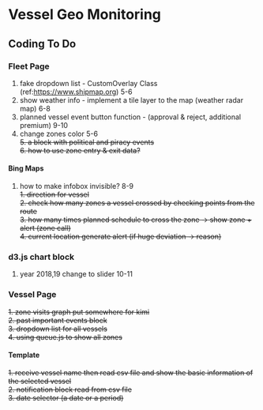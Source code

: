 # Vessel Geo Monitoring

## Coding To Do

### Fleet Page  

1. fake dropdown list - CustomOverlay Class (ref:https://www.shipmap.org) 5-6  
2. show weather info - implement a tile layer to the map (weather radar map) 6-8 
3. planned vessel event button function - (approval & reject, additional premium) 9-10 
4. change zones color 5-6  
~~5. a block with political and piracy events~~  
~~6. how to use zone entry & exit data?~~  

#### Bing Maps  

1. how to make infobox invisible? 8-9  
~~1. direction for vessel~~  
~~2. check how many zones a vessel crossed by checking points from the route~~  
~~3. how many times planned schedule to cross the zone -> show zone + alert (zone call)~~  
~~4. current location generate alert (if huge deviation -> reason)~~  

### d3.js chart block

1. year 2018,19 change to slider 10-11

### Vessel Page

~~1. zone visits graph put somewhere for kimi~~  
~~2. past important events block~~  
~~3. dropdown list for all vessels~~  
~~4. using queue.js to show all zones~~  

#### Template  

~~1. receive vessel name then read csv file and show the basic information of the selected vessel~~  
~~2. notification block read from csv file~~  
~~3. date selector (a date or a period)~~  

